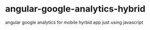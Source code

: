 # angular-google-analytics-hybrid
angular google analytics for mobile hyrbid app just using javascript

